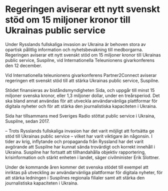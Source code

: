 # Regeringen aviserar ett nytt svenskt stöd om 15 miljoner kronor till Ukrainas public service

Under Rysslands fullskaliga invasion av Ukraina är behoven stora av opartisk pålitlig information och nyhetsbevakning till medborgarna. Regeringen aviserar ett nytt svenskt stöd om 15 miljoner kronor till Ukrainas public service, Suspilne, vid Internationella Teleunionens givarkonferens den 12 december.

Vid Internationella teleunionens givarkonferens Partner2Connect aviserar regeringen ett svenskt stöd till att stärka Ukrainas public service, Suspilne.

Stödet finansieras av biståndsmyndigheten Sida, och uppgår till minst 15 miljoner svenska kronor, eller 1,3 miljoner dollar, under en treårsperiod. Det ska bland annat användas för att utveckla användarvänliga plattformar för digitala nyheter och för att stärka den journalistiska kapaciteten i Ukraina.

Sida har tillsammans med Sveriges Radio stöttat public service i Ukraina, Suspilne, sedan 2017.

– Trots Rysslands fullskaliga invasion har det varit möjligt att fortsätta ge stöd till Ukrainas public service – vilket har varit viktigare än någonsin. I tider av krig, inflytande och propaganda från Ryssland har det varit avgörande att Suspilne har kunnat sända trovärdigt och korrekt innehåll i Ukraina. Suspilne har fortsatt att tillhandahålla objektiv rapportering, krisinformation och stärkt enheten i landet, säger civilminister Erik Slottner.

Under de kommande åren kommer det svenska stödet till exempel att inriktas på utveckling av användarvänliga plattformar för digitala nyheter, för att stärka ledningen i Suspilnes regionala filialer samt att stärka den journalistiska kapaciteten i Ukraina.
